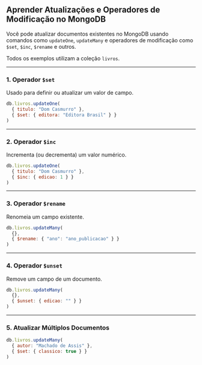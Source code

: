 ## Aprender Atualizações e Operadores de Modificação no MongoDB

Você pode atualizar documentos existentes no MongoDB usando comandos como `updateOne`, `updateMany` e operadores de modificação como `$set`, `$inc`, `$rename` e outros.

Todos os exemplos utilizam a coleção `livros`.

---

### 1. Operador `$set`

Usado para definir ou atualizar um valor de campo.

```js
db.livros.updateOne(
  { titulo: "Dom Casmurro" },
  { $set: { editora: "Editora Brasil" } }
)
```

---

### 2. Operador `$inc`

Incrementa (ou decrementa) um valor numérico.

```js
db.livros.updateOne(
  { titulo: "Dom Casmurro" },
  { $inc: { edicao: 1 } }
)
```

---

### 3. Operador `$rename`

Renomeia um campo existente.

```js
db.livros.updateMany(
  {},
  { $rename: { "ano": "ano_publicacao" } }
)
```

---

### 4. Operador `$unset`

Remove um campo de um documento.

```js
db.livros.updateMany(
  {},
  { $unset: { edicao: "" } }
)
```

---

### 5. Atualizar Múltiplos Documentos

```js
db.livros.updateMany(
  { autor: "Machado de Assis" },
  { $set: { classico: true } }
)
```
